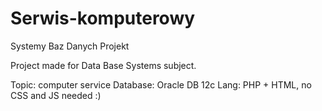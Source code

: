 # Serwis-komputerowy
Systemy Baz Danych Projekt


Project made for Data Base Systems subject.

Topic: computer service
Database: Oracle DB 12c
Lang: PHP + HTML, no CSS and JS needed :)